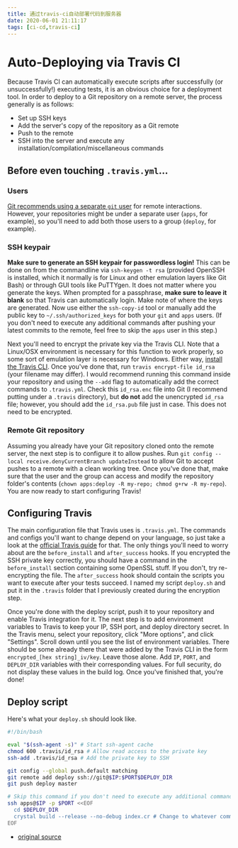 ```yaml
---
title: 通过travis-ci自动部署代码到服务器
date: 2020-06-01 21:11:17
tags: [ci-cd,travis-ci]
---
```


# Auto-Deploying via Travis CI
Because Travis CI can automatically execute scripts after successfully (or unsuccessfully!) executing tests, it is an obvious choice for a deployment tool. In order to deploy to a Git repository on a remote server, the process generally is as follows:
- Set up SSH keys
- Add the server's copy of the repository as a Git remote
- Push to the remote
- SSH into the server and execute any installation/compilation/miscellaneous commands

<!--more-->
## Before even touching `.travis.yml`...

### Users
[Git recommends using a separate `git` user](https://git-scm.com/book/en/v2/Git-on-the-Server-Setting-Up-the-Server) for remote interactions. However, your repositories might be under a separate user (`apps`, for example), so you'll need to add both those users to a group (`deploy`, for example).

### SSH keypair
**Make sure to generate an SSH keypair for passwordless login!** This can be done on from the commandline via `ssh-keygen -t rsa` (provided OpenSSH is installed, which it normally is for Linux and other emulation layers like Git Bash) or through GUI tools like PuTTYgen. It does not matter where you generate the keys. When prompted for a passphrase, **make sure to leave it blank** so that Travis can automatically login. Make note of where the keys are generated. Now use either the `ssh-copy-id` tool or manually add the public key to `~/.ssh/authorized_keys` for both your `git` and `apps` users. (If you don't need to execute any additional commands after pushing your latest commits to the remote, feel free to skip the `apps` user in this step.)

Next you'll need to encrypt the private key via the Travis CLI. Note that a Linux/OSX environment is necessary for this function to work properly, so some sort of emulation layer is necessary for Windows. Either way, [install the Travis CLI](https://github.com/travis-ci/travis.rb#installation). Once you've done that, run `travis encrypt-file id_rsa` (your filename may differ). I would recommend running this command inside your repository and using the `--add` flag to automatically add the correct commands to `.travis.yml`. Check this `id_rsa.enc` file into Git (I recommend putting under a `.travis` directory), but **do not** add the unencrypted `id_rsa` file; however, you should add the `id_rsa.pub` file just in case. This does not need to be encrypted.

### Remote Git repository
Assuming you already have your Git repository cloned onto the remote server, the next step is to configure it to allow pushes. Run `git config --local receive.denyCurrentBranch updateInstead` to allow Git to accept pushes to a remote with a clean working tree. Once you've done that, make sure that the user and the group can access and modify the repository folder's contents (`chown apps:deploy -R my-repo; chmod g+rw -R my-repo`). You are now ready to start configuring Travis!

## Configuring Travis
The main configuration file that Travis uses is `.travis.yml`. The commands and configs you'll want to change depend on your language, so just take a look at the [official Travis guide](https://docs.travis-ci.com/user/customizing-the-build) for that. The only things you'll need to worry about are the `before_install` and `after_success` hooks. If you encrypted the SSH private key correctly, you should have a command in the `before_install` section containing some OpenSSL stuff. If you don't, try re-encrypting the file. The `after_success` hook should contain the scripts you want to execute after your tests succeed. I named my script `deploy.sh` and put it in the `.travis` folder that I previously created during the encryption step.

Once you're done with the deploy script, push it to your repository and enable Travis integration for it. The next step is to add environment variables to Travis to keep your IP, SSH port, and deploy directory secret. In the Travis menu, select your repository, click "More options", and click "Settings". Scroll down until you see the list of environment variables. There should be some already there that were added by the Travis CLI in the form `encrypted_[hex string]_iv/key`. Leave those alone. Add `IP`, `PORT`, and `DEPLOY_DIR` variables with their corresponding values. For full security, do not display these values in the build log. Once you've finished that, you're done!

## Deploy script
Here's what your `deploy.sh` should look like.

```bash
#!/bin/bash

eval "$(ssh-agent -s)" # Start ssh-agent cache
chmod 600 .travis/id_rsa # Allow read access to the private key
ssh-add .travis/id_rsa # Add the private key to SSH

git config --global push.default matching
git remote add deploy ssh://git@$IP:$PORT$DEPLOY_DIR
git push deploy master

# Skip this command if you don't need to execute any additional commands after deploying.
ssh apps@$IP -p $PORT <<EOF
  cd $DEPLOY_DIR
  crystal build --release --no-debug index.cr # Change to whatever commands you need!
EOF
```

 - [original source](https://gist.github.com/nickbclifford/16c5be884c8a15dca02dca09f65f97bd)